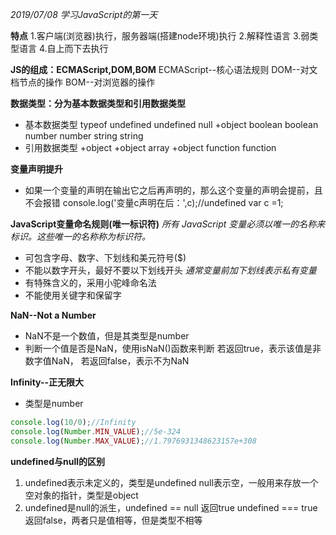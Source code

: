 *2019/07/08 学习JavaScript的第一天*

**特点**
	1.客户端(浏览器)执行，服务器端(搭建node环境)执行
	2.解释性语言
	3.弱类型语言
	4.自上而下去执行

**JS的组成：ECMAScript,DOM,BOM**
	ECMAScript--核心语法规则
	DOM--对文档节点的操作
	BOM--对浏览器的操作

**数据类型：分为基本数据类型和引用数据类型**
* 基本数据类型	typeof
	undefined	undefined
	null		+object
	boolean		boolean
	number		number
	string		string
* 引用数据类型
	+object		+object
	array		+object
	function	function  

**变量声明提升**
* 如果一个变量的声明在输出它之后再声明的，那么这个变量的声明会提前，且不会报错
		console.log('变量c声明在后：',c);//undefined
		var c =1;

**JavaScript变量命名规则(唯一标识符)**
*所有 JavaScript 变量必须以唯一的名称来标识。这些唯一的名称称为标识符。*
* 可包含字母、数字、下划线和美元符号($)
* 不能以数字开头，最好不要以下划线开头
*通常变量前加下划线表示私有变量*
* 有特殊含义的，采用小驼峰命名法
* 不能使用关键字和保留字

**NaN--Not a Number**
* NaN不是一个数值，但是其类型是number
* 判断一个值是否是NaN，使用isNaN()函数来判断
	若返回true，表示该值是非数字值NaN，
	若返回false，表示不为NaN

**Infinity--正无限大**
* 类型是number
```javascript
console.log(10/0);//Infinity
console.log(Number.MIN_VALUE);//5e-324
console.log(Number.MAX_VALUE);//1.7976931348623157e+308
```

**undefined与null的区别**
1. undefined表示未定义的，类型是undefined
	null表示空，一般用来存放一个空对象的指针，类型是object
2. undefined是null的派生，undefined == null 返回true
	undefined === true 返回false，两者只是值相等，但是类型不相等

